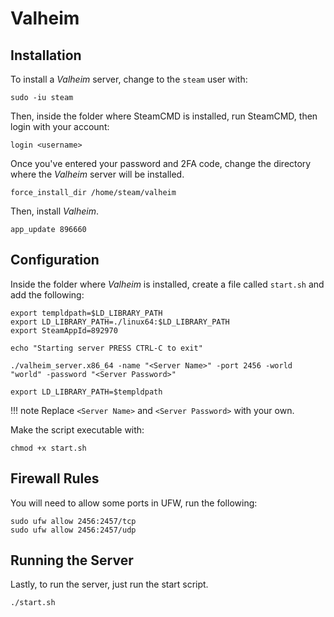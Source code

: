 # Valheim

## Installation

To install a *Valheim* server, change to the `steam` user with:

``` text
sudo -iu steam
```

Then, inside the folder where SteamCMD is installed, run SteamCMD, then login with your account:

``` text
login <username>
```

Once you've entered your password and 2FA code, change the directory where the *Valheim* server will be installed.

``` text
force_install_dir /home/steam/valheim
```

Then, install *Valheim*.

``` text
app_update 896660
```

## Configuration

Inside the folder where *Valheim* is installed, create a file called `start.sh` and add the following:

``` text
export templdpath=$LD_LIBRARY_PATH
export LD_LIBRARY_PATH=./linux64:$LD_LIBRARY_PATH
export SteamAppId=892970

echo "Starting server PRESS CTRL-C to exit"

./valheim_server.x86_64 -name "<Server Name>" -port 2456 -world "world" -password "<Server Password>"

export LD_LIBRARY_PATH=$templdpath
```

!!! note
    Replace `<Server Name>` and `<Server Password>` with your own.

Make the script executable with:

``` text
chmod +x start.sh
```

## Firewall Rules

You will need to allow some ports in UFW, run the following:

``` text
sudo ufw allow 2456:2457/tcp
sudo ufw allow 2456:2457/udp
```

## Running the Server

Lastly, to run the server, just run the start script.

``` text
./start.sh
```
